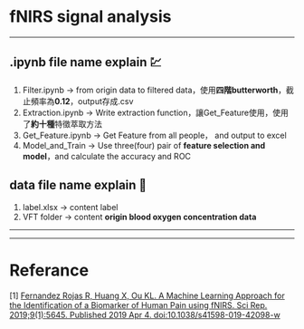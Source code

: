 # fNIRS signal analysis

------
## .ipynb file name explain 💹

1. Filter.ipynb  -> from origin data to filtered data，使用**四階butterworth**，截止頻率為**0.12**，output存成.csv
2. Extraction.ipynb -> Write extraction function，讓Get_Feature使用，使用了**約十種**特徵萃取方法
3. Get_Feature.ipynb -> Get Feature from all people， and output to excel
4. Model_and_Train -> Use three(four) pair of **feature selection and model**，and calculate the accuracy and ROC


## data file name explain 🔰

1. label.xlsx -> content label
2. VFT folder -> content **origin blood oxygen concentration data**


---
---
# Referance
[1] [Fernandez Rojas R, Huang X, Ou KL. A Machine Learning Approach for the Identification of a Biomarker of Human Pain using fNIRS. Sci Rep. 2019;9(1):5645. Published 2019 Apr 4. doi:10.1038/s41598-019-42098-w](https://www.ncbi.nlm.nih.gov/pmc/articles/PMC6449551/)
